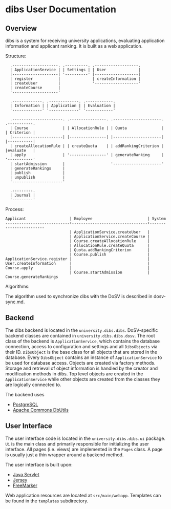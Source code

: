 dibs User Documentation
=======================

## Overview

dibs is a system for receiving university applications, evaluating application information
and applicant ranking. It is built as a web application.

Structure:

```
  .--------------------. .----------. .-------------------.
  | ApplicationService | | Settings | | User              |
  |--------------------| '----------' |-------------------|
  | register           |              | createInformation |
  | createUser         |              '-------------------'
  | createCourse       |
  '--------------------'

  .-------------. .-------------. .------------.
  | Information | | Application | | Evaluation |
  '-------------' '-------------' '------------'

  .----------------------. .----------------. .---------------------. .-----------.
  | Course               | | AllocationRule | | Quota               | | Criterion |
  |----------------------| |----------------| |---------------------| |-----------|
  | createAllocationRule | | createQuota    | | addRankingCriterion | |evaluate   |
  | apply                | '----------------' | generateRanking     | '-----------'
  | startAdmission       |                    '---------------------'
  | generateRankings     |
  | publish              |
  | unpublish            |
  '----------------------'

  .---------.
  | Journal |
  '---------'
```

Process:

```
Applicant                   | Employee                        | System
----------------------------+---------------------------------+------------------------
                            | ApplicationService.createUser   |
                            | ApplicationService.createCourse |
                            | Course.createAllocationRule     |
                            | AllocationRule.createQuota      |
                            | Quota.addRankingCriterion       |
                            | Course.publish                  |
ApplicationService.register |                                 |
User.createInformation      |                                 |
Course.apply                |                                 |
                            | Course.startAdmission           | Course.generateRankings
```

Algorithms:

The algorithm used to synchronize dibs with the DoSV is described in dosv-sync.md.

## Backend

The dibs backend is located in the `university.dibs.dibs`. DoSV-specific backend classes
are contained in `university.dibs.dibs.dosv`. The root class of the backend is
`ApplicationService`, which contains the database connection, access to configuration and
settings and all `DibsObjects` via their ID. `DibsObject` is the base class for all
objects that are stored in the database.
Every `DibsObject` contains an instance of `ApplicationService` to be used for database
access.
Objects are created via factory methods. Storage and retrieval of object information is
handled by the creator and modification methods in dibs. Top level objects are created in
the `ApplicationService` while other objects are created from the classes they are
logically connected to.

The backend uses

 * [PostgreSQL](http://www.postgresql.org/)
 * [Apache Commons DbUtils](http://commons.apache.org/proper/commons-dbutils/)

## User Interface

The user interface code is located in the `university.dibs.dibs.ui` package. `Ui` is the
main class and primarily responsible for initializing the user interface. All pages (i.e.
views) are implemented in the `Pages` class. A page is usually just a thin wrapper around
a backend method.

The user interface is built upon:

 * [Java Servlet](https://java.net/projects/servlet-spec/)
 * [Jersey](https://jersey.java.net/)
 * [FreeMarker](http://freemarker.org/)

Web application resources are located at `src/main/webapp`. Templates can be found in the
`templates` subdirectory.
